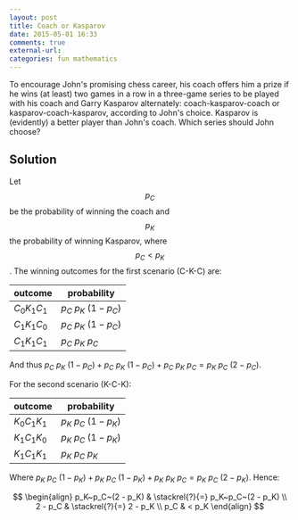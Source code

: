 ```yaml
---
layout: post
title: Coach or Kasparov
date: 2015-05-01 16:33
comments: true
external-url:
categories: fun mathematics
---
```


To encourage John's promising chess career, his coach offers him a prize if he wins (at least) two games in a row in a three-game series to be played with his coach and Garry Kasparov alternately: coach-kasparov-coach or kasparov-coach-kasparov, according to John's choice. Kasparov is (evidently) a better player than John's coach. Which series should John choose?

## Solution

Let $$p_C$$ be the probability of winning the coach and $$p_K$$ the probability of winning Kasparov, where $$p_C < p_K$$. The winning outcomes for the first scenario (C-K-C) are:

| outcome     | probability       |
|-------------|-------------------|
| $C_0K_1C_1$ | $p_C~p_K~(1-p_C)$ |
| $C_1K_1C_0$ | $p_C~p_K~(1-p_C)$ |
| $C_1K_1C_1$ | $p_C~p_K~p_C$     |

And thus $p_C~p_K~(1-p_C) + p_C~p_K~(1-p_C) + p_C~p_K~p_C = p_K~p_C~(2 - p_C)$.

For the second scenario (K-C-K):

| outcome     | probability       |
|-------------|-------------------|
| $K_0C_1K_1$ | $p_K~p_C~(1-p_K)$ |
| $K_1C_1K_0$ | $p_K~p_C~(1-p_K)$ |
| $K_1C_1K_1$ | $p_K~p_C~p_K$     |

Where $p_K~p_C~(1-p_K) + p_K~p_C~(1-p_K) + p_K~p_K~p_C = p_K~p_C~(2 - p_K)$. Hence:

$$
\begin{align}
p_K~p_C~(2 - p_K) & \stackrel{?}{=} p_K~p_C~(2 - p_K) \\
2 - p_C & \stackrel{?}{=} 2 - p_K \\
p_C & < p_K
\end{align}
$$
